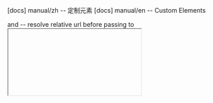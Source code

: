 [docs] manual/zh -- 定制元素
[docs] manual/en -- Custom Elements

<mimor> and <readonlylink> -- resolve relative url before passing to <iframe>

- http://localhost:5173/articles/http://localhost:5173/contents/examples/mimor.md

- md-plugin takes url

[docs] about <mimor>

[bug] fix list style on mobile:

- example https://readonly.link/manuals/https://mimor.app/contents/manual/zh.json/-/intro.md

[]

[md] support footnote

[bug] `/authors` should handle http error

# author

> An author can have many pages -- not just homepage.

[author] `State` has `path`
[author] `AuthorConfig` has optional `src`

# history

[history] store visited links to `localStorage`

# md-plugin

> For https://readonly.link/books/https://cicada-monologues.netlify.app/book.json

[md-plugin] `<poem-vertical>`
[md-plugin] `<question>`
[md-plugin] `<answer>`

# later

[refactor] improve `@xieyuheng/postmark` API

[md] add katex extensions back
